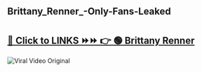 
 ## Brittany_Renner_-Only-Fans-Leaked

# <h2><a href="https://clipsfans.com/Brittany_Renner_&ref=git">🔗 Click to LINKS ⏩⏩ 👉 🟢 Brittany Renner  </a></h2>

<a href="https://clipsfans.com/Brittany_Renner_&ref=git" rel="nofollow" data-target="animated-image.originalLink"><img src="https://i.ibb.co.com/xMMVF88/686577567.gif" alt="Viral Video Original" style="max-width: 100%; display: inline-block;" data-target="animated-image.originalImage"></a>
